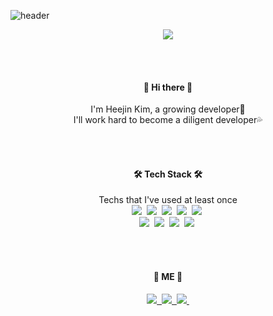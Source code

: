 
![header](https://capsule-render.vercel.app/api?type=waving&color=gradient&height=280&text=Hello%20World!&desc=!false&fontColor=ffffff&fontSize=80&fontAlign=50&fontAlignY=40&descSize=40&descAlign=50&descAlignY=60)  

<p align="center">
  <a href="https://hits.seeyoufarm.com"><img src="https://hits.seeyoufarm.com/api/count/incr/badge.svg?url=https%3A%2F%2Fgithub.com%2Fgjbae1212%2Fhit-counter"/></a>
</p>
</br>
</br>
<h4 align="center"> 👋 Hi there 👋 </h3>
<p align="center"> 
  I'm Heejin Kim, a growing developer🌱<br>
  I'll work hard to become a diligent developer💦 
</p>
<br>
<br>
<h4 align="center"> 🛠️ Tech Stack 🛠️ </h3>
<p align="center"> 
  Techs that I've used at least once <br>
  <img src="https://img.shields.io/badge/Python-3766AB?style=flat-square&logo=Python&logoColor=white&color=blue"/>&nbsp
  <img src="https://img.shields.io/badge/JAVA-3766AB?style=flat-square&logo=Java&logoColor=white&color=red"/>&nbsp
  <img src="https://img.shields.io/badge/C-3766AB?style=flat-square&logo=C&logoColor=white&color=2D4263"/>&nbsp 
  <img src="https://img.shields.io/badge/JavaScript-3766AB?style=flat-square&logo=JavaScript&logoColor=white&color=yellow"/>&nbsp 
  <img src="https://img.shields.io/badge/MySQL-3766AB?style=flat-square&logo=MySQL&logoColor=white&color=orange"/>&nbsp  
  <br>
  <img src="https://img.shields.io/badge/OpenCV-3766AB?style=flat-square&logo=OpenCV&logoColor=white&color=06FF00"/>&nbsp  
  <img src="https://img.shields.io/badge/TensorFlow-3766AB?style=flat-square&logo=TensorFlow&logoColor=white&color=orange"/>&nbsp 
  <img src="https://img.shields.io/badge/React.js-3766AB?style=flat-square&logo=React&logoColor=black&color=84DFFF"/>&nbsp  
  <img src="https://img.shields.io/badge/AWS-3766AB?style=flat-square&logo=Amazon AWS&logoColor=orange&color=E8E1D9"/>&nbsp   
</p>
<br>
<br>
<h4 align="center"> 🍒 ME 🍒 </h3> 
<p align="center"> 
  <a href="https://velog.io/@heejinkim0812"><img src="https://img.shields.io/badge/Velog-3766AB?style=flat-square&logo=Vimeo&logoColor=white&color=57CC99&link=내링크"/>&nbsp 
  <a href="mailto:heejin.kim.dev@gmail.com"><img src="https://img.shields.io/badge/Gmail-3766AB?style=flat-square&logo=Gmail&logoColor=white&color=9B0000&link=내링크"/>&nbsp 
  <a href="https://www.youtube.com/channel/UC73gxBkGXg3ocutr0wz4FBw"><img src="https://img.shields.io/badge/YouTube-3766AB?style=flat-square&logo=YouTube&logoColor=white&color=CD1818&link=내링크"/>&nbsp 
</p>
<br>
<br>


